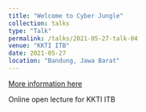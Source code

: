 ```yaml
---
title: "Welcome to Cyber Jungle"
collection: talks
type: "Talk"
permalink: /talks/2021-05-27-talk-04
venue: "KKTI ITB"
date: 2021-05-27
location: "Bandung, Jawa Barat"
---
```


[More information here](https://www.youtube.com/watch?v=t8Na_BLYMA8)

Online open lecture for KKTI ITB
